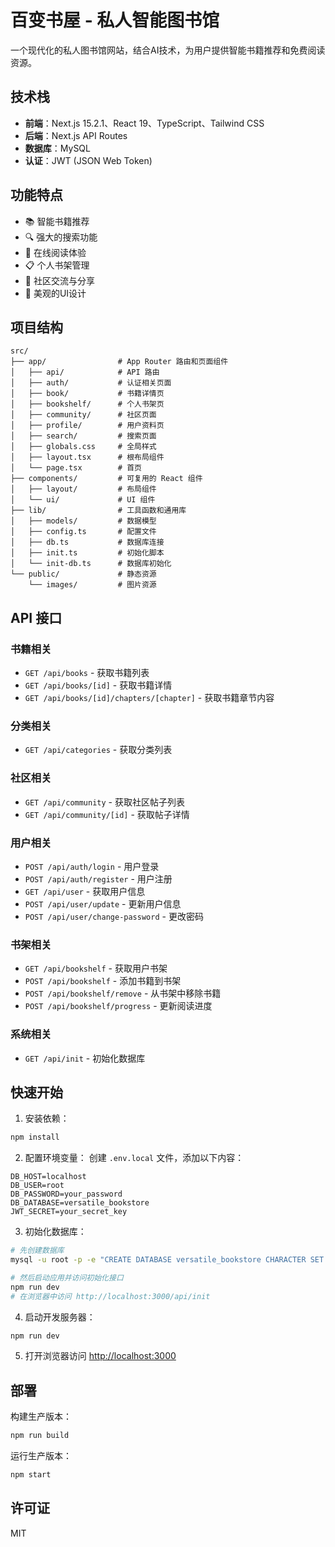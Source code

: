 # 百变书屋 - 私人智能图书馆

一个现代化的私人图书馆网站，结合AI技术，为用户提供智能书籍推荐和免费阅读资源。

## 技术栈

- **前端**：Next.js 15.2.1、React 19、TypeScript、Tailwind CSS
- **后端**：Next.js API Routes
- **数据库**：MySQL
- **认证**：JWT (JSON Web Token)

## 功能特点

- 📚 智能书籍推荐
- 🔍 强大的搜索功能
- 📖 在线阅读体验
- 📋 个人书架管理
- 👥 社区交流与分享
- 🌈 美观的UI设计

## 项目结构

```
src/
├── app/                # App Router 路由和页面组件
│   ├── api/            # API 路由
│   ├── auth/           # 认证相关页面
│   ├── book/           # 书籍详情页
│   ├── bookshelf/      # 个人书架页
│   ├── community/      # 社区页面
│   ├── profile/        # 用户资料页
│   ├── search/         # 搜索页面
│   ├── globals.css     # 全局样式
│   ├── layout.tsx      # 根布局组件
│   └── page.tsx        # 首页
├── components/         # 可复用的 React 组件
│   ├── layout/         # 布局组件
│   └── ui/             # UI 组件
├── lib/                # 工具函数和通用库
│   ├── models/         # 数据模型
│   ├── config.ts       # 配置文件
│   ├── db.ts           # 数据库连接
│   ├── init.ts         # 初始化脚本
│   └── init-db.ts      # 数据库初始化
└── public/             # 静态资源
    └── images/         # 图片资源
```

## API 接口

### 书籍相关

- `GET /api/books` - 获取书籍列表
- `GET /api/books/[id]` - 获取书籍详情
- `GET /api/books/[id]/chapters/[chapter]` - 获取书籍章节内容

### 分类相关

- `GET /api/categories` - 获取分类列表

### 社区相关

- `GET /api/community` - 获取社区帖子列表
- `GET /api/community/[id]` - 获取帖子详情

### 用户相关

- `POST /api/auth/login` - 用户登录
- `POST /api/auth/register` - 用户注册
- `GET /api/user` - 获取用户信息
- `POST /api/user/update` - 更新用户信息
- `POST /api/user/change-password` - 更改密码

### 书架相关

- `GET /api/bookshelf` - 获取用户书架
- `POST /api/bookshelf` - 添加书籍到书架
- `POST /api/bookshelf/remove` - 从书架中移除书籍
- `POST /api/bookshelf/progress` - 更新阅读进度

### 系统相关

- `GET /api/init` - 初始化数据库

## 快速开始

1. 安装依赖：
```bash
npm install
```

2. 配置环境变量：
创建 `.env.local` 文件，添加以下内容：
```
DB_HOST=localhost
DB_USER=root
DB_PASSWORD=your_password
DB_DATABASE=versatile_bookstore
JWT_SECRET=your_secret_key
```

3. 初始化数据库：
```bash
# 先创建数据库
mysql -u root -p -e "CREATE DATABASE versatile_bookstore CHARACTER SET utf8mb4 COLLATE utf8mb4_unicode_ci;"

# 然后启动应用并访问初始化接口
npm run dev
# 在浏览器中访问 http://localhost:3000/api/init
```

4. 启动开发服务器：
```bash
npm run dev
```

5. 打开浏览器访问 [http://localhost:3000](http://localhost:3000)

## 部署

构建生产版本：
```bash
npm run build
```

运行生产版本：
```bash
npm start
```

## 许可证

MIT

